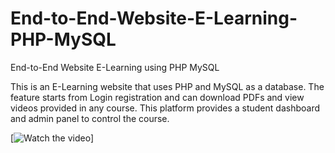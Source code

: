 # End-to-End-Website-E-Learning-PHP-MySQL
End-to-End Website E-Learning using PHP MySQL

This is an E-Learning website that uses PHP and MySQL as a database. The feature starts from Login registration and can download PDFs and view videos provided in any course. This platform provides a student dashboard and admin panel to control the course.

[![Watch the video](https://github.com/Aliviarahma/End-to-End-Website-E-Learning-PHP-MySQL/assets/71688560/7cc58882-b29e-4ec7-8ab3-1d364111a949)]

